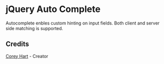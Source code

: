 jQuery Auto Complete
========================

Autocomplete enbles custom hinting on input fields. Both client and server side matching is supported.

Credits
--------
[Corey Hart](http://www.codenothing.com) - Creator
